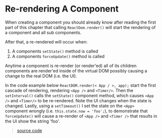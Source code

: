 # Re-rendering A Component

When creating a component you should already know after reading the first part of this chapter that calling `ReactDom.render()` will start the rendering of a component and all sub components.

After that, a re-rendered will occur when:

1. A components `setState()` method is called
2. A components `forceUpdate()` method is called

Anytime a component is re-render (or render'ed) all of its children components are render'ed inside of the virtual DOM possibly causing a change to the real DOM (i.e. the UI).

In the code example below `ReactDOM.render(< App / >, app);` start the first cascade of rendering, rendering `<App />` and `<Timer/>`. Then the `setInterval()` calls the `setState()` component method, which causes `<App />` and `<Timer/>` to be re-rendered. Note the UI changes when the state is changed. Lastly, using a `setTimeout()` I set the state on the `<App>` component wrongly (i.e. `this.state.now = 'foo';`), to demonstrate that `forceUpdate()` will cause a re-render of `<App />` and `<Timer />` that results in the UI show the string 'foo'.

> [source code](https://jsfiddle.net/codylindley/ewewfxg0/#tabs=js,result,html,resources)
